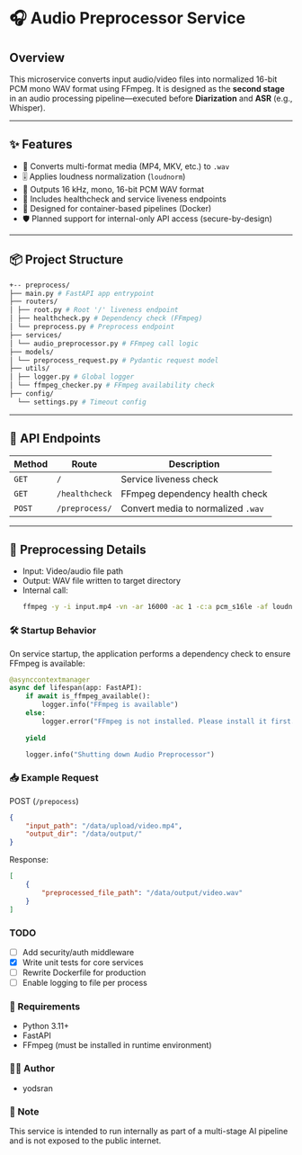 # 🎧 Audio Preprocessor Service

## Overview

This microservice converts input audio/video files into normalized 16-bit PCM mono WAV format using FFmpeg. It is designed as the **second stage** in an audio processing pipeline—executed before **Diarization** and **ASR** (e.g., Whisper).

---

## ✨ Features

- 🔁 Converts multi-format media (MP4, MKV, etc.) to `.wav`
- 🎚️ Applies loudness normalization (`loudnorm`)
- 🎵 Outputs 16 kHz, mono, 16-bit PCM WAV format
- 🚥 Includes healthcheck and service liveness endpoints
- 🧠 Designed for container-based pipelines (Docker)
- 🛡️ Planned support for internal-only API access (secure-by-design)

---

## 📦 Project Structure
```bash
+-- preprocess/
├── main.py # FastAPI app entrypoint
├── routers/
│ ├── root.py # Root '/' liveness endpoint
│ ├── healthcheck.py # Dependency check (FFmpeg)
│ └── preprocess.py # Preprocess endpoint
├── services/
│ └── audio_preprocessor.py # FFmpeg call logic
├── models/
│ └── preprocess_request.py # Pydantic request model
├── utils/
│ ├── logger.py # Global logger
│ └── ffmpeg_checker.py # FFmpeg availability check
├── config/
  └── settings.py # Timeout config
```

---

## 🚀 API Endpoints

| Method | Route              | Description                        |
|--------|-------------------|------------------------------------|
| `GET`  | `/`               | Service liveness check             |
| `GET`  | `/healthcheck`    | FFmpeg dependency health check     |
| `POST` | `/preprocess/`    | Convert media to normalized `.wav` |

---

## 🔧 Preprocessing Details

- Input: Video/audio file path
- Output: WAV file written to target directory
- Internal call:
  ```bash
  ffmpeg -y -i input.mp4 -vn -ar 16000 -ac 1 -c:a pcm_s16le -af loudnorm output.wav

### 🛠 Startup Behavior
On service startup, the application performs a dependency check to ensure FFmpeg is available:

```python
@asynccontextmanager
async def lifespan(app: FastAPI): 
    if await is_ffmpeg_available():
        logger.info("FFmpeg is available")
    else:
        logger.error("FFmpeg is not installed. Please install it first.")
    
    yield

    logger.info("Shutting down Audio Preprocessor")
```


### 📥 Example Request
POST (`/prepocess`)
```json
{
    "input_path": "/data/upload/video.mp4",
    "output_dir": "/data/output/"
}
```

Response: 
```json 
[
    {
        "preprocessed_file_path": "/data/output/video.wav"
    }
]
```

### TODO
- [ ] Add security/auth middleware
- [x] Write unit tests for core services 
- [ ] Rewrite Dockerfile for production 
- [ ] Enable logging to file per process 

### 📄 Requirements 
- Python 3.11+
- FastAPI
- FFmpeg (must be installed in runtime environment)

### 🧑‍💻 Author
- yodsran 

### 📌 Note
This service is intended to run internally as part of a multi-stage AI pipeline and is not exposed to the public internet.

<!-- Test command -->
<!-- ~/meeting-summalization/backend$ PYTHONPATH=. pytest ./preprocess/tests -->